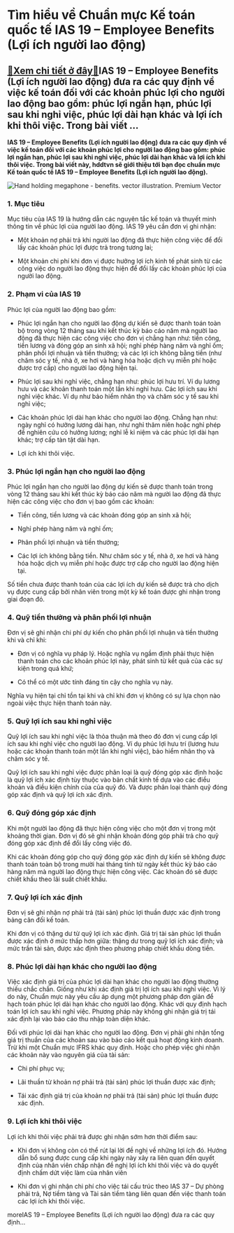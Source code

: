 Tìm hiểu về Chuẩn mực Kế toán quốc tế IAS 19 – Employee Benefits (Lợi ích người lao động)
=========================================================================================

[:gift:Xem chi tiết ở đây:gift:](https://hddtvn.com/tim-hieu-ve-chuan-muc-ke-toan-quoc-te-ias-19-employee-benefits-loi-ich-nguoi-lao-dong/)IAS 19 – Employee Benefits (Lợi ích người lao động) đưa ra các quy định về việc kế toán đối với các khoản phúc lợi cho người lao động bao gồm: phúc lợi ngắn hạn, phúc lợi sau khi nghỉ việc, phúc lợi dài hạn khác và lợi ích khi thôi việc. Trong bài viết …
--------------------------------------------------------------------------------------------------------------------------------------------------------------------------------------------------------------------------------------------------------------

**IAS 19 – Employee Benefits (Lợi ích người lao động) đưa ra các quy định về việc kế toán đối với các khoản phúc lợi cho người lao động bao gồm: phúc lợi ngắn hạn, phúc lợi sau khi nghỉ việc, phúc lợi dài hạn khác và lợi ích khi thôi việc. Trong bài viết này, hddtvn sẽ giới thiệu tới bạn đọc chuẩn mực Kế toán quốc tế IAS 19 – Employee Benefits (Lợi ích người lao động).**


![Hand holding megaphone - benefits. vector illustration. Premium Vector](https://hddtvn.com/wp-content/uploads/2021/01/hand-holding-megaphone-benefits-vector-illustration_149152-112.jpg)


### 1. Mục tiêu


Mục tiêu của IAS 19 là hướng dẫn các nguyên tắc kế toán và thuyết minh thông tin về phúc lợi của người lao động. IAS 19 yêu cần đơn vị ghi nhận:




* Một khoản nợ phải trả khi người lao động đã thực hiện công việc để đổi lấy các khoản phúc lợi được trả trong tương lai;

* Một khoản chi phí khi đơn vị được hưởng lợi ích kinh tế phát sinh từ các công việc do người lao động thực hiện để đổi lấy các khoản phúc lợi của người lao động.



### 2. Phạm vi của IAS 19


Phúc lợi của người lao động bao gồm:




* Phúc lợi ngắn hạn cho người lao động dự kiến sẽ được thanh toán toàn bộ trong vòng 12 tháng sau khi kết thúc kỳ báo cáo năm mà người lao động đã thực hiện các công việc cho đơn vị chẳng hạn như: tiền công, tiền lương và đóng góp an sinh xã hội; nghỉ phép hàng năm và nghỉ ốm; phân phối lợi nhuận và tiền thưởng; và các lợi ích không bằng tiền (như chăm sóc y tế, nhà ở, xe hơi và hàng hóa hoặc dịch vụ miễn phí hoặc được trợ cấp) cho người lao động hiện tại.

* Phúc lợi sau khi nghỉ việc, chẳng hạn như: phúc lợi hưu trí. Ví dụ lương hưu và các khoản thanh toán một lần khi nghỉ hưu. Các lợi ích sau khi nghỉ việc khác. Ví dụ như bảo hiểm nhân thọ và chăm sóc y tế sau khi nghỉ việc;

* Các khoản phúc lợi dài hạn khác cho người lao động. Chẳng hạn như: ngày nghỉ có hưởng lương dài hạn, như nghỉ thâm niên hoặc nghỉ phép để nghiên cứu có hưởng lương; nghỉ lễ kỉ niệm và các phúc lợi dài hạn khác; trợ cấp tàn tật dài hạn.

* Lợi ích khi thôi việc.



### 3. Phúc lợi ngắn hạn cho người lao động


Phúc lợi ngắn hạn cho người lao động dự kiến sẽ được thanh toán trong vòng 12 tháng sau khi kết thúc kỳ báo cáo năm mà người lao động đã thực hiện các công việc cho đơn vị bao gồm các khoản:




* Tiền công, tiền lương và các khoản đóng góp an sinh xã hội;

* Nghỉ phép hàng năm và nghỉ ốm;

* Phân phối lợi nhuận và tiền thưởng;

* Các lợi ích không bằng tiền. Như chăm sóc y tế, nhà ở, xe hơi và hàng hóa hoặc dịch vụ miễn phí hoặc được trợ cấp cho người lao động hiện tại.



Số tiền chưa được thanh toán của các lợi ích dự kiến sẽ được trả cho dịch vụ được cung cấp bởi nhân viên trong một kỳ kế toán được ghi nhận trong giai đoạn đó.


### 4. Quỹ tiền thưởng và phân phối lợi nhuận


Đơn vị sẽ ghi nhận chi phí dự kiến cho phân phối lợi nhuận và tiền thưởng khi và chỉ khi:




* Đơn vị có nghĩa vụ pháp lý. Hoặc nghĩa vụ ngầm định phải thực hiện thanh toán cho các khoản phúc lợi này, phát sinh từ kết quả của các sự kiện trong quá khứ;

* Có thể có một ước tính đáng tin cậy cho nghĩa vụ này.



Nghĩa vụ hiện tại chỉ tồn tại khi và chỉ khi đơn vị không có sự lựa chọn nào ngoài việc thực hiện thanh toán này.


### 5. Quỹ lợi ích sau khi nghỉ việc


Quỹ lợi ích sau khi nghỉ việc là thỏa thuận mà theo đó đơn vị cung cấp lợi ích sau khi nghỉ việc cho người lao động. Ví dụ phúc lợi hưu trí (lương hưu hoặc các khoản thanh toán một lần khi nghỉ việc), bảo hiểm nhân thọ và chăm sóc y tế.


Quỹ lợi ích sau khi nghỉ việc được phân loại là quỹ đóng góp xác định hoặc là quỹ lợi ích xác định tùy thuộc vào bản chất kinh tế dựa vào các điều khoản và điều kiện chính của của quỹ đó. Và được phân loại thành quỹ đóng góp xác định và quỹ lợi ích xác định.


### 6. Quỹ đóng góp xác định


Khi một người lao động đã thực hiện công việc cho một đơn vị trong một khoảng thời gian. Đơn vị đó sẽ ghi nhận khoản đóng góp phải trả cho quỹ đóng góp xác định để đổi lấy công việc đó.


Khi các khoản đóng góp cho quỹ đóng góp xác định dự kiến sẽ không được thanh toán toàn bộ trong mười hai tháng tính từ ngày kết thúc kỳ báo cáo hàng năm mà người lao động thực hiện công việc. Các khoản đó sẽ được chiết khấu theo lãi suất chiết khấu.


### 7. Quỹ lợi ích xác định


Đơn vị sẽ ghi nhận nợ phải trả (tài sản) phúc lợi thuần được xác định trong bảng cân đối kế toán.


Khi đơn vị có thặng dư từ quỹ lợi ích xác định. Giá trị tài sản phúc lợi thuần được xác định ở mức thấp hơn giữa: thặng dư trong quỹ lợi ích xác định; và mức trần tài sản, được xác định theo phương pháp chiết khấu dòng tiền.


### 8. Phúc lợi dài hạn khác cho người lao động


Việc xác định giá trị của phúc lợi dài hạn khác cho người lao động thường thiếu chắc chắn. Giống như khi xác định giá trị lợi ích sau khi nghỉ việc. Vì lý do này, Chuẩn mực này yêu cầu áp dụng một phương pháp đơn giản để hạch toán phúc lợi dài hạn khác cho người lao động. Khác với quy định hạch toán lợi ích sau khi nghỉ việc. Phương pháp này không ghi nhận giá trị tái xác định lại vào báo cáo thu nhập toàn diện khác.


Đối với phúc lợi dài hạn khác cho người lao động. Đơn vị phải ghi nhận tổng giá trị thuần của các khoản sau vào báo cáo kết quả hoạt động kinh doanh. Trừ khi một Chuẩn mực IFRS khác quy định. Hoặc cho phép việc ghi nhận các khoản này vào nguyên giá của tài sản:




* Chi phí phục vụ;

* Lãi thuần từ khoản nợ phải trả (tài sản) phúc lợi thuần được xác định;

* Tái xác định giá trị của khoản nợ phải trả (tài sản) phúc lợi thuần được xác định.



### 9. Lợi ích khi thôi việc


Lợi ích khi thôi việc phải trả được ghi nhận sớm hơn thời điểm sau:




* Khi đơn vị không còn có thể rút lại lời đề nghị về những lợi ích đó. Hướng dẫn bổ sung được cung cấp khi ngày này xảy ra liên quan đến quyết định của nhân viên chấp nhận đề nghị lợi ích khi thôi việc và do quyết định chấm dứt việc làm của nhân viên

* Khi đơn vị ghi nhận chi phí cho việc tái cấu trúc theo IAS 37 – Dự phòng phải trả, Nợ tiềm tàng và Tài sản tiềm tàng liên quan đến việc thanh toán các lợi ích khi thôi việc.



moreIAS 19 – Employee Benefits (Lợi ích người lao động) đưa ra các quy định…

